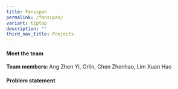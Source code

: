 ```yaml
---
title: Fansipan
permalink: /fansipan/
variant: tiptap
description: ""
third_nav_title: Projects
---
```

<h4>Meet the team</h4>
<p></p>
<p><strong>Team members: </strong>Ang Zhen Yi, Orlin, Chen Zhenhao, Lim Xuan
Hao</p>
<h4>Problem statement</h4>
<p></p>